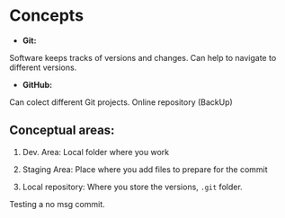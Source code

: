 # Concepts

- **Git:**

Software keeps tracks of versions and changes. Can help to navigate to different versions.


- **GitHub:**

Can colect different Git projects. Online repository (BackUp)

## Conceptual areas:

1. Dev. Area: Local folder where you work

2. Staging Area: Place where you add files to prepare for the commit

3. Local repository: Where you store the versions, `.git` folder.

Testing a no msg commit.